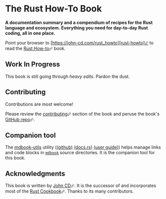 # The Rust How-To Book

**A documentation summary and a compendium of recipes for the Rust language and ecosystem.**
**Everything you need for day-to-day Rust coding, all in one place.**

Point your browser to [https://john-cd.com/rust_howto][rust-howto]⮳ to read the [Rust How-to][rust-howto]⮳ book.

## Work In Progress

This book is still going through _heavy edits_. Pardon the dust.

## Contributing

Contributions are most welcome!

Please review the [contributing][rust-howto-contributing]⮳ section of the book and peruse the book's [GitHub repo][rust-howto-github]⮳.

## Companion tool

The [mdbook-utils][mdbook-utils-crates.io] utility ([(github)][mdbook-utils-github]  [(docs.rs)][mdbook-utils-docs-rs]  [(user guide)][mdbook-utils-user-guide]) helps manage links and code blocks in [`mdbook`][c-mdbook-documentation] source directories. It is the companion tool for this book.

## Acknowledgments

This book is written by [John CD][john-cd]⮳. It is the successor of and incorporates most of the [Rust Cookbook][rust-cookbook]⮳. Thanks to its many contributors.

[john-cd]: https://github.com/john-cd
[c-mdbook-documentation]: https://rust-lang.github.io/mdBook
[mdbook-utils-github]: https://github.com/john-cd/mdbook-utils
[mdbook-utils-docs-rs]: https://docs.rs/mdbook-utils/latest/mdbook_utils
[mdbook-utils-crates.io]: https://crates.io/crates/mdbook-utils
[mdbook-utils-user-guide]: https://john-cd.github.io/mdbook-utils
[rust-cookbook]: https://rust-lang-nursery.github.io/rust-cookbook
[rust-howto]: https://john-cd.com/rust_howto
[rust-howto-contributing]: https://john-cd.com/rust_howto/contributing.html
[rust-howto-github]: https://github.com/john-cd/rust_howto
